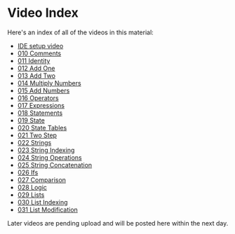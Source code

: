 # Video Index

Here's an index of all of the videos in this material:

* [IDE setup video](https://youtu.be/c0GdcmPfKL4)
* [010 Comments](https://youtu.be/JxLwSFfns_4)
* [011 Identity](https://youtu.be/FsDqswkr6NM)
* [012 Add One](https://youtu.be/QapwWktcoxg&t=0s)
* [013 Add Two](https://youtu.be/QapwWktcoxg&t=84s)
* [014 Multiply Numbers](https://youtu.be/QapwWktcoxg&t=322s)
* [015 Add Numbers](https://youtu.be/QapwWktcoxg&t=444s)
* [016 Operators](https://youtu.be/QapwWktcoxg&t=606s)
* [017 Expressions](https://youtu.be/S14_jDPjXYg&t=0s)
* [018 Statements](https://youtu.be/S14_jDPjXYg&t=460s)
* [019 State](https://youtu.be/S14_jDPjXYg&t=625s)
* [020 State Tables](https://youtu.be/S14_jDPjXYg&t=720s)
* [021 Two Step](https://youtu.be/QoSng0as5BY&t=0s)
* [022 Strings](https://youtu.be/QoSng0as5BY&t=308s)
* [023 String Indexing](https://youtu.be/QoSng0as5BY&t=410s)
* [024 String Operations](https://youtu.be/QoSng0as5BY&t=760s)
* [025 String Concatenation](https://youtu.be/QoSng0as5BY&t=1098s)
* [026 Ifs](https://youtu.be/26diwnnEYJY&t=0s)
* [027 Comparison](https://youtu.be/26diwnnEYJY&t=338s)
* [028 Logic](https://youtu.be/26diwnnEYJY&t=760s)
* [029 Lists](https://youtu.be/26diwnnEYJY&t=1027s)
* [030 List Indexing](https://youtu.be/26diwnnEYJY&t=1171s)
* [031 List Modification](https://youtu.be/26diwnnEYJY&t=1337s)

Later videos are pending upload and will be posted here
within the next day.
